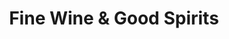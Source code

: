 ---
title: "Fine Wine & Good Spirits"
url: /houtzdale/fine-wine-und-good-spirits/
shop: Spirituosen
---
